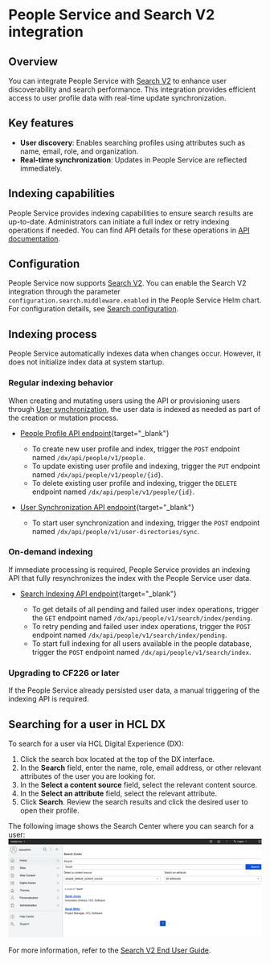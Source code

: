 # People Service and Search V2 integration

## Overview

You can integrate People Service with [Search V2](../../../../build_sites/search_v2/index.md) to enhance user discoverability and search performance. This integration provides efficient access to user profile data with real-time update synchronization.

## Key features

- **User discovery**: Enables searching profiles using attributes such as name, email, role, and organization.
- **Real-time synchronization**: Updates in People Service are reflected immediately.

## Indexing capabilities

People Service provides indexing capabilities to ensure search results are up-to-date. Administrators can initiate a full index or retry indexing operations if needed. You can find API details for these operations in [API documentation](../api/index.md).

## Configuration

People Service now supports [Search V2](../../../../build_sites/search_v2/index.md). You can enable the Search V2 integration through the parameter `configuration.search.middleware.enabled` in the People Service Helm chart.
For configuration details, see [Search configuration](../deployment/configuration/index.md#search-configuration).

## Indexing process

People Service automatically indexes data when changes occur. However, it does not initialize index data at system startup.

### Regular indexing behavior

When creating and mutating users using the API or provisioning users through [User synchronization](../administration/user_provisioning/user_synchronization.md), the user data is indexed as needed as part of the creation or mutation process.

- [People Profile API endpoint](https://opensource.hcltechsw.com/experience-api-documentation/people-service-api/#tag/profiles){target="_blank"}

    - To create new user profile and index, trigger the `POST` endpoint named `/dx/api/people/v1/people`.
    - To update existing user profile and indexing, trigger the `PUT` endpoint named `/dx/api/people/v1/people/{id}`.
    - To delete existing user profile and indexing, trigger the `DELETE` endpoint named `/dx/api/people/v1/people/{id}`.

- [User Synchronization API endpoint](https://opensource.hcltechsw.com/experience-api-documentation/people-service-api/#tag/federation-and-user-directories){target="_blank"}

    - To start user synchronization and indexing, trigger the `POST` endpoint named `/dx/api/people/v1/user-directories/sync`.

### On-demand indexing

If immediate processing is required, People Service provides an indexing API that fully resynchronizes the index with the People Service user data.

- [Search Indexing API endpoint](https://opensource.hcltechsw.com/experience-api-documentation/people-service-api/#tag/search-re-index){target="_blank"}

    - To get details of all pending and failed user index operations, trigger the `GET` endpoint named `/dx/api/people/v1/search/index/pending`.
    - To retry pending and failed user index operations, trigger the `POST` endpoint named `/dx/api/people/v1/search/index/pending`.
    - To start full indexing for all users available in the people database, trigger the `POST` endpoint named `/dx/api/people/v1/search/index`.

### Upgrading to CF226 or later

If the People Service already persisted user data, a manual triggering of the indexing API is required.

## Searching for a user in HCL DX

To search for a user via HCL Digital Experience (DX):

1. Click the search box located at the top of the DX interface.
2. In the **Search** field, enter the name, role, email address, or other relevant attributes of the user you are looking for.
3. In the **Select a content source** field, select the relevant content source.
4. In the **Select an attribute** field, select the relevant attribute.
5. Click **Search**. Review the search results and click the desired user to open their profile.

The following image shows the Search Center where you can search for a user:
    ![Search V2 - Search center](./img/dx-search-center.png)

For more information, refer to the [Search V2 End User Guide](../../../../build_sites/search_v2/usage.md).
